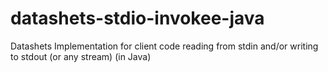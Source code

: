 # datashets-stdio-invokee-java
Datashets Implementation for client code reading from stdin and/or writing to stdout (or any stream)  (in Java)
